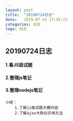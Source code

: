 ```yaml
---
layout: post
title:  "20190724日志"
date:   2019-07-24 17:45:23
categories: 日志
tags: 日志
---
```


## 20190724日志

#### 1.看JS面试题

#### 2.整理js笔记

#### 3.整理nodejs笔记



```
小结：
	1.了解js面试题大概内容
	2.了解ajax大致似乎用方法
```